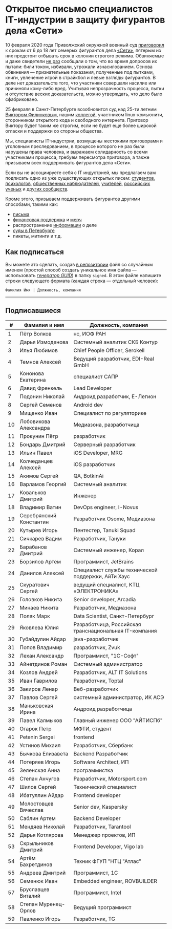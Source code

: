 # Открытое письмо специалистов IT-индустрии в защиту фигурантов дела «Сети» 

10 февраля 2020 года Приволжский окружной военный суд [приговорил](https://zona.media/news/2020/02/10/pnz18) к срокам от 6 до 18 лет семерых фигурантов дела [«Сети»](https://meduza.io/feature/2018/06/14/ya-sdalsya-prakticheski-srazu-kak-fsb-pod-pytkami-vybivaet-priznaniya-u-antifashistov), пятерым из них предстоит отбывать срок в колонии строгого режима. Обвиняемые и даже свидетели [не раз](https://twitter.com/sssmirnov/status/1226767770668404736) сообщали о том, что во время допросов их пытали: били током, избивали, угрожали изнасилованием. Основа обвинения — признательные показания, полученные под пытками, книги, увлечение игрой в страйкбол и левые взгляды фигурантов. В деле нет доказательств того, что участники совершали насилие или причиняли кому-либо вред. Учитывая непрозрачность процесса, пытки и отсутствие веских доказательств, можно утверждать, что дело было сфабриковано. 

25 февраля в Санкт-Петербурге возобновится суд над 25-ти летним [Виктором Филинковым](https://rupression.com/person/viktor-filinkov/), нашим [коллегой](https://github.com/RussianBruteForce), участником linux-комьюнити, сторонником открытого кода и свободного интернета. Приговор Виктору будет таким же строгим, если не будет еще более широкой огласки и поддержки со стороны общества. 

Мы, специалисты IT-индустрии, возмущены жестокими приговорами и уголовным преследованием, в процессе которого не раз были нарушены права человека, и выражаем солидарность со всеми участниками процесса, требуем пересмотра приговора, а также призываем всех поддерживать фигурантов дела «Сети». 

Если вы не ассоциируете себя с IT индустрией, мы предлагаем вам подписать одно из уже существующих открытых писем: [студентов](https://doxajournal.ru/support_networkcase), [психологов](https://docs.google.com/forms/d/e/1FAIpQLSfS7j5wJEcY3uggSpL4yp9YHuYKyVTrZLP_WBbnyytx5O9z-A/viewform), [общественных наблюдателей](https://www.facebook.com/story.php?story_fbid=2670390803075933&id=100003151178607), [учителей](https://pedagog-prof.org/novosti/privlech-vinovnykh-v-primenenii-pytok-zayavlenie-profsoyuza-uchitel-po-delu-seti), [российских ученых](http://scientific.ru/zayavlenie-po-delu-seti/) и [других сообществ](https://rupression.com/2020/02/15/we-are-network/).

Кроме этого, призываем поддерживать фигурантов другими способами, такими как: 
* [письма](http://rosuznik.org/arrests)
* [финансовая поддержка](https://rupression.com/support/) и [мерч](https://rupression.com/merch/)
* распространение [информации](https://rupression.com/kak-fsb-fabrikuet-delo-terrorizme-protiv-antifashistov-v-rossii/) о деле
* [суды в Петербурге](https://afisha.zona.media/)
* пикеты, митинги и т.д.

## Как подписаться

Вы можете это сделать, создав [в репозитории](https://github.com/developers-against-repressions/network-case) файл со случайным именем (простой способ создать уникальное имя файла — использовать *[генератор GUID](https://www.guidgenerator.com/online-guid-generator.aspx)*) в папку `signed`. В этом файле напишите строки
следующего формата (каждая строка — отдельный человек):
```
Фамилия Имя | Должность, компания
```

***

## Подписавшиеся

| #    | Фамилия и имя                      |  Должность, компания                    |
|------|------------------------------------|-----------------------------------------|
| 1    | Пётр Волков              | нс, ИОФ РАН                     |
| 2    | Дарья Измоденова    | Системный аналитик СКБ Контур |
| 3    | Илья Любимов            | Chief People Officer, Serokell          |
| 4    | Темнов Алексей        | Ведущий разработчик, EDI-Real GmbH |
| 5    | Кононова Екатерина | специалист САПР           |
| 6    | Давид Френкель        | Lead Developer                          |
| 7    | Подонин Николай      | Андроид разработчик, Е-Легион |
| 8    | Сергей Семенов        | Android dev                             |
| 9    | Мищенко Иван            | Специалист по регуляторике |
| 10   | Лобовикова Александра | Медиазона, разработчица |
| 11   | Прокунин Пётр          | разработчик                  |
| 12   | Бондарь Дмитрий      | Серверный разработчик |
| 13   | Ильин Павел              | iOS Developer, MRG                      |
| 14   | Колчеданцев Алексей | iOS разработчик              |
| 15   | Акимов Сергей          | QA, BotkinAi                            |
| 16   | Варламов Георгий    | Системный аналитик     |
| 17   | Ковальков Дмитрий  | Инженер                          |
| 18   | Владимир Ватин        | DevOps engineer, I-Novus                |
| 19   | Серебрянский Константин | Разработчик Osome, Медиазона |
| 20   | Кутырев Игорь          | Пентестер, Tanuki Squad        |
| 21   | Сичкарев Вадим        | Разработчик, Тануки    |
| 22   | Барабанов Дмитрий  | Системный инженер, Корал |
| 23   | Борзилов Артем        | Программист, JetBrains       |
| 24   | Данилов Алексей      | Специалист службы технической поддержки, АйТи Хаус |
| 25   | Скуратович Сергей  | ведущий специалист, КТЦ «ЭЛЕКТРОНИКА» |
| 26   | Головков Никита      | Senior developer, Arcadia               |
| 27   | Минаев Никита          | Разработчик, Медиазона |
| 28   | Поляк Марк                | Data Scientist, Санкт-Петербург |
| 29   | Яковлева Юлия          | Разработчица, Российская транснациональная IT-компания |
| 30   | Губайдулин Айдар    | java-разработчик             |
| 31   | Попов Владимир        | разработчик, Zvuk            |
| 32   | Лехан Александр      | Программист, "1С-Софт"  |
| 33   | Айнетдинов Роман    | Системный администратор |
| 34   | Козлов Андрей          | Разработчик, ALT IT Solutions |
| 35   | Иван Гаврилов          | Разработчик, Toptal          |
| 36   | Закиров Ленар          | Веб-разработчик           |
| 37   | Павлов Сергей          | системный администратор, ИК АСЭ |
| 38   | Маньковская Ирина  | Андроид разработчица |
| 39   | Павел Калмыков        | Главный инженер ООО "АЙТИСПб" |
| 40   | Огарок Петр              | МФТИ, студент                |
| 41   | Petenin Sergei                     | frontend                                |
| 42   | Устинов Михаил        | Разработчик, Сбербанк |
| 43   | Бычкова Елизавета  | Backend Разработчик          |
| 44   | Потеряев Игорь        | Software Architect, ИП                |
| 45   | Зеленская Анна        | программистка              |
| 46   | Степан Анчугов        | Разработчик, Motorsport.com  |
| 47   | Шилов Сергей            | Технический специалист |
| 48   | Ибатуллин Айдар      | Frontend developer                      |
| 49   | Молостовцев Вячеслав | Senior dev, Kaspersky                   |
| 50   | Саблин Артем            | Backend Developer                       |
| 51   | Мендяев Николай      | Разработчик, Tarantool       |
| 52   | Дарья Котлярова      | Менеджер проектов, ИП |
| 53   | Скрыльников Дмитрий | Frontend Developer, Vigo lab            |
| 54   | Артём Бахретдинов  | Техник ФГУП "НТЦ "Атлас" |
| 55   | Андреев Дмитрий      | Программист, 1С             |
| 56   | Семенюк Иван            | Embedded engineer, ROVBUILDER           |
| 57   | Бруславцев Виталий | Программист, Intel           |
| 58   | Степан Муренец-Орлов | Ведущий программист   |
| 59   | Павленко Игорь        | Разработчик, TG              |
